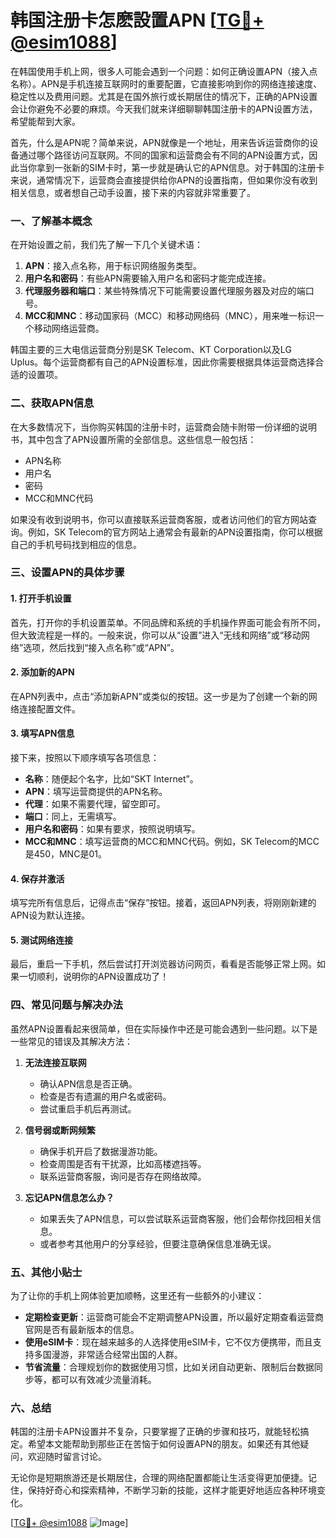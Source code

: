 # 韩国注册卡怎麽設置APN [[TG💪+ @esim1088](https://t.me/s/esim1088)]

在韩国使用手机上网，很多人可能会遇到一个问题：如何正确设置APN（接入点名称）。APN是手机连接互联网时的重要配置，它直接影响到你的网络连接速度、稳定性以及费用问题。尤其是在国外旅行或长期居住的情况下，正确的APN设置会让你避免不必要的麻烦。今天我们就来详细聊聊韩国注册卡的APN设置方法，希望能帮到大家。

首先，什么是APN呢？简单来说，APN就像是一个地址，用来告诉运营商你的设备通过哪个路径访问互联网。不同的国家和运营商会有不同的APN设置方式，因此当你拿到一张新的SIM卡时，第一步就是确认它的APN信息。对于韩国的注册卡来说，通常情况下，运营商会直接提供给你APN的设置指南，但如果你没有收到相关信息，或者想自己动手设置，接下来的内容就非常重要了。

### **一、了解基本概念**

在开始设置之前，我们先了解一下几个关键术语：

1. **APN**：接入点名称，用于标识网络服务类型。
2. **用户名和密码**：有些APN需要输入用户名和密码才能完成连接。
3. **代理服务器和端口**：某些特殊情况下可能需要设置代理服务器及对应的端口号。
4. **MCC和MNC**：移动国家码（MCC）和移动网络码（MNC），用来唯一标识一个移动网络运营商。

韩国主要的三大电信运营商分别是SK Telecom、KT Corporation以及LG Uplus。每个运营商都有自己的APN设置标准，因此你需要根据具体运营商选择合适的设置项。

### **二、获取APN信息**

在大多数情况下，当你购买韩国的注册卡时，运营商会随卡附带一份详细的说明书，其中包含了APN设置所需的全部信息。这些信息一般包括：

- APN名称
- 用户名
- 密码
- MCC和MNC代码

如果没有收到说明书，你可以直接联系运营商客服，或者访问他们的官方网站查询。例如，SK Telecom的官方网站上通常会有最新的APN设置指南，你可以根据自己的手机号码找到相应的信息。

### **三、设置APN的具体步骤**

#### **1. 打开手机设置**

首先，打开你的手机设置菜单。不同品牌和系统的手机操作界面可能会有所不同，但大致流程是一样的。一般来说，你可以从“设置”进入“无线和网络”或“移动网络”选项，然后找到“接入点名称”或“APN”。

#### **2. 添加新的APN**

在APN列表中，点击“添加新APN”或类似的按钮。这一步是为了创建一个新的网络连接配置文件。

#### **3. 填写APN信息**

接下来，按照以下顺序填写各项信息：

- **名称**：随便起个名字，比如“SKT Internet”。
- **APN**：填写运营商提供的APN名称。
- **代理**：如果不需要代理，留空即可。
- **端口**：同上，无需填写。
- **用户名和密码**：如果有要求，按照说明填写。
- **MCC和MNC**：填写运营商的MCC和MNC代码。例如，SK Telecom的MCC是450，MNC是01。

#### **4. 保存并激活**

填写完所有信息后，记得点击“保存”按钮。接着，返回APN列表，将刚刚新建的APN设为默认连接。

#### **5. 测试网络连接**

最后，重启一下手机，然后尝试打开浏览器访问网页，看看是否能够正常上网。如果一切顺利，说明你的APN设置成功了！

### **四、常见问题与解决办法**

虽然APN设置看起来很简单，但在实际操作中还是可能会遇到一些问题。以下是一些常见的错误及其解决方法：

1. **无法连接互联网**
   - 确认APN信息是否正确。
   - 检查是否有遗漏的用户名或密码。
   - 尝试重启手机后再测试。

2. **信号弱或断网频繁**
   - 确保手机开启了数据漫游功能。
   - 检查周围是否有干扰源，比如高楼遮挡等。
   - 联系运营商客服，询问是否存在网络故障。

3. **忘记APN信息怎么办？**
   - 如果丢失了APN信息，可以尝试联系运营商客服，他们会帮你找回相关信息。
   - 或者参考其他用户的分享经验，但要注意确保信息准确无误。

### **五、其他小贴士**

为了让你的手机上网体验更加顺畅，这里还有一些额外的小建议：

- **定期检查更新**：运营商可能会不定期调整APN设置，所以最好定期查看运营商官网是否有最新版本的信息。
- **使用eSIM卡**：现在越来越多的人选择使用eSIM卡，它不仅方便携带，而且支持多国漫游，非常适合经常出国的人群。
- **节省流量**：合理规划你的数据使用习惯，比如关闭自动更新、限制后台数据同步等，都可以有效减少流量消耗。

### **六、总结**

韩国的注册卡APN设置并不复杂，只要掌握了正确的步骤和技巧，就能轻松搞定。希望本文能帮助到那些正在苦恼于如何设置APN的朋友。如果还有其他疑问，欢迎随时留言讨论。

无论你是短期旅游还是长期居住，合理的网络配置都能让生活变得更加便捷。记住，保持好奇心和探索精神，不断学习新的技能，这样才能更好地适应各种环境变化。

[[TG💪+ @esim1088](https://t.me/s/esim1088) ![Image](https://i.postimg.cc/4NQfJmqS/Snipaste-2025-05-13-00-14-12.png)]